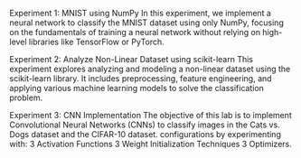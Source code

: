 Experiment 1: MNIST using NumPy In this experiment, we implement a neural network to classify the MNIST dataset using only NumPy, focusing on the fundamentals of training a neural network without relying on high-level libraries like TensorFlow or PyTorch.

Experiment 2: Analyze Non-Linear Dataset using scikit-learn This experiment explores analyzing and modeling a non-linear dataset using the scikit-learn library. It includes preprocessing, feature engineering, and applying various machine learning models to solve the classification problem.

Experiment 3: CNN Implementation The objective of this lab is to implement Convolutional Neural Networks (CNNs) to classify images in the Cats vs. Dogs dataset and the CIFAR-10 dataset. configurations by experimenting with: 3 Activation Functions 3 Weight Initialization Techniques 3 Optimizers.
